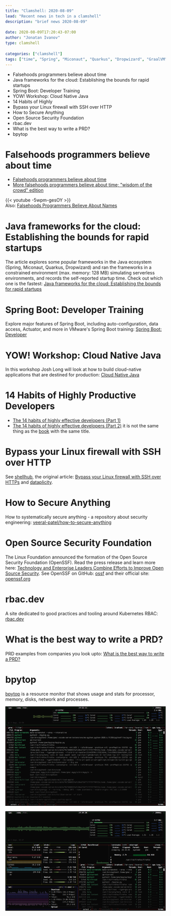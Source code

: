 ```yaml
---
title: "Clamshell: 2020-08-09"
lead: "Recent news in tech in a clamshell"
description: "brief news 2020-08-09"

date: 2020-08-09T17:20:43-07:00
author: "Jonatan Ivanov"
type: clamshell

categories: ["clamshell"]
tags: ["time", "Spring", "Miconaut", "Quarkus", "Dropwizard", "GraalVM", "Spring-Boot", "cloud", "security", "bash", "shell", "top"]
---
```


- Falsehoods programmers believe about time
- Java frameworks for the cloud: Establishing the bounds for rapid startups
- Spring Boot: Developer Training
- YOW! Workshop: Cloud Native Java
- 14 Habits of Highly
- Bypass your Linux firewall with SSH over HTTP
- How to Secure Anything
- Open Source Security Foundation
- rbac.dev
- What is the best way to write a PRD?
- bpytop

<!--more-->

# Falsehoods programmers believe about time

- [Falsehoods programmers believe about time](https://infiniteundo.com/post/25326999628/falsehoods-programmers-believe-about-time)
- [More falsehoods programmers believe about time; "wisdom of the crowd" edition](https://infiniteundo.com/post/25509354022/more-falsehoods-programmers-believe-about-time)

{{< youtube -5wpm-gesOY >}}
<br>
Also: [Falsehoods Programmers Believe About Names](https://www.kalzumeus.com/2010/06/17/falsehoods-programmers-believe-about-names/)

# Java frameworks for the cloud: Establishing the bounds for rapid startups
The article explores some popular frameworks in the Java ecosystem (Spring, Miconaut, Quarkus, Dropwizard) and ran the frameworks in a constrained environment (max. memory: 128 MB) simulating serverless environments, and records the self-reported startup time.
Check out which one is the fastest: [Java frameworks for the cloud: Establishing the bounds for rapid startups](https://blogs.oracle.com/javamagazine/java-frameworks-for-the-cloud-establishing-the-bounds-for-rapid-startups)

# Spring Boot: Developer Training

Explore major features of Spring Boot, including auto-configuration, data access, Actuator, and more in VMware's Spring Boot training: [Spring Boot: Developer](https://tanzu.vmware.com/training/courses/spring-boot-developer-training)

# YOW! Workshop: Cloud Native Java

In this workshop Josh Long will look at how to build cloud-native applications that are destined for production: [Cloud Native Java](https://www.eventbrite.com.au/e/yow-workshop-2020-cloud-native-java-aug-14-18-2020-tickets-114222161560)

# 14 Habits of Highly Productive Developers

- [The 14 habits of highly effective developers (Part 1)](https://dev.to/pavlosisaris/how-to-transition-from-junior-to-mid-level-developer-part-1-4gig)
- [The 14 habits of highly effective developers (Part 2)](https://dev.to/pavlosisaris/the-14-habits-of-highly-effective-developers-part-2-2io0)
it is not the same thing as the [book](https://14habits.com/) with the same title.

# Bypass your Linux firewall with SSH over HTTP

See [shellhub](https://www.shellhub.io/), the original article: [Bypass your Linux firewall with SSH over HTTPs](https://opensource.com/article/20/7/linux-shellhub) and [dataplicity](https://www.dataplicity.com/).

# How to Secure Anything

How to systematically secure anything - a repository about security engineering: [veeral-patel/how-to-secure-anything](https://github.com/veeral-patel/how-to-secure-anything)

# Open Source Security Foundation

The Linux Foundation announced the formation of the Open Source Security Foundation (OpenSSF). Read the press release and learn more here: [Technology and Enterprise Leaders Combine Efforts to Improve Open Source Security](https://www.linuxfoundation.org/press/press-release/technology-and-enterprise-leaders-combine-efforts-to-improve-open-source-security).
See OpenSSF on GitHub: [ossf](https://github.com/ossf) and their official site: [openssf.org](https://openssf.org/)

# rbac.dev

A site dedicated to good practices and tooling around Kubernetes RBAC: [rbac.dev](https://rbac.dev/)

# What is the best way to write a PRD?

PRD examples from companies you look upto: [What is the best way to write a PRD?](https://web.archive.org/web/20241117193614/https://www.vindhyac.com/posts/best-prd-templates-from-companies-we-adore/)

# bpytop

[bpytop](https://github.com/aristocratos/bpytop) is a resource monitor that shows usage and stats for processor, memory, disks, network and processes.

![bpytop-mini-demo](https://raw.githubusercontent.com/aristocratos/bpytop/2c690d54fb1f922bf6c42e891753115ebf75d2ef/Imgs/mini.png)

![bpytop-main-demo](https://raw.githubusercontent.com/aristocratos/bpytop/2c690d54fb1f922bf6c42e891753115ebf75d2ef/Imgs/main.png)
